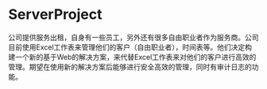 # ServerProject
公司提供服务出租，自身有一些员工，另外还有很多自由职业者作为服务商。公司目前使用Excel工作表来管理他们的客户（自由职业者），时间表等。他们决定构建一个新的基于Web的解决方案，来代替Excel工作表来对他们的客户进行高效的管理。期望在使用新的解决方案后能够进行安全高效的管理，同时有审计日志的功能。
